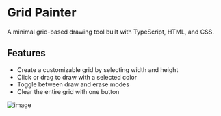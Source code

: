 # Grid Painter

A minimal grid-based drawing tool built with TypeScript, HTML, and CSS.

##  Features

- Create a customizable grid by selecting width and height
- Click or drag to draw with a selected color
- Toggle between draw and erase modes
- Clear the entire grid with one button

![image](https://github.com/user-attachments/assets/fc2d22e6-7c44-45c6-a194-c21151ab47e6)

